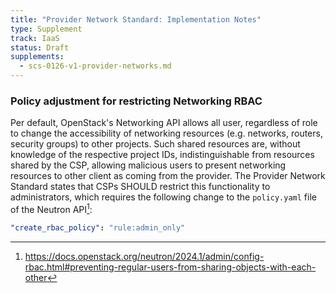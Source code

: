 ```yaml
---
title: "Provider Network Standard: Implementation Notes"
type: Supplement
track: IaaS
status: Draft
supplements:
  - scs-0126-v1-provider-networks.md
---
```


### Policy adjustment for restricting Networking RBAC

Per default, OpenStack's Networking API allows all user, regardless of role to change the accessibility of networking resources (e.g. networks, routers, security groups) to other projects.
Such shared resources are, without knowledge of the respective project IDs, indistinguishable from resources shared by the CSP, allowing malicious users to present networking resources to other client as coming from the provider.
The Provider Network Standard states that CSPs SHOULD restrict this functionality to administrators, which requires the following change to the `policy.yaml` file of the Neutron API[^rbac]:

```yaml
"create_rbac_policy": "rule:admin_only"
```

[^rbac]: <https://docs.openstack.org/neutron/2024.1/admin/config-rbac.html#preventing-regular-users-from-sharing-objects-with-each-other>
